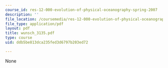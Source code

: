 ```yaml
---
course_id: res-12-000-evolution-of-physical-oceanography-spring-2007
description: ''
file_location: /coursemedia/res-12-000-evolution-of-physical-oceanography-spring-2007/ddb5be813dca235fed3d6797b203ed72_wunsch_3135.pdf
file_type: application/pdf
layout: pdf
title: wunsch_3135.pdf
type: course
uid: ddb5be813dca235fed3d6797b203ed72

---
```

None